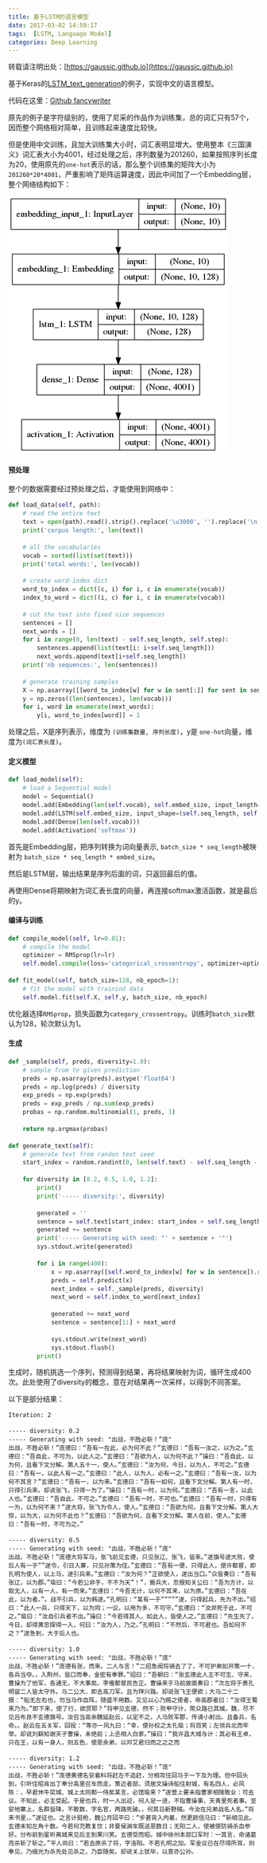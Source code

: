 ```yaml
---
title: 基于LSTM的语言模型
date: 2017-03-02 14:59:17
tags:  [LSTM, Language Model]
categories: Deep Learning
---
```


转载请注明出处：[https://gaussic.github.io](https://gaussic.github.io)

基于Keras的[LSTM_text_generation](https://github.com/fchollet/keras/blob/master/examples/lstm_text_generation.py)的例子，实现中文的语言模型。

代码在这里：[Github fancywriter](https://github.com/gaussic/fancywriter/blob/master/language-model-keras.ipynb)

原先的例子是字符级别的，使用了尼采的作品作为训练集，总的词汇只有57个，因而整个网络相对简单，且训练起来速度比较快。

但是使用中文训练，且加大训练集大小时，词汇表明显增大。使用整本《三国演义》词汇表大小为4001，经过处理之后，序列数量为201260，如果按照序列长度为20，使用原先的`one-hot`表示的话，那么整个训练集的矩阵大小为 `201260*20*4001`，严重影响了矩阵运算速度，因此中间加了一个Embedding层，整个网络结构如下：

![model-visualization](lstm-language-model/model-visualization.png)

#### 预处理

整个的数据需要经过预处理之后，才能使用到网络中：

```python
def load_data(self, path):
    # read the entire text
    text = open(path).read().strip().replace('\u3000', '').replace('\n', '')
    print('corpus length:', len(text))

    # all the vocabularies
    vocab = sorted(list(set(text)))
    print('total words:', len(vocab))

    # create word-index dict
    word_to_index = dict((c, i) for i, c in enumerate(vocab))
    index_to_word = dict((i, c) for i, c in enumerate(vocab))

    # cut the text into fixed size sequences
    sentences = []
    next_words = []
    for i in range(0, len(text) - self.seq_length, self.step):
        sentences.append(list(text[i: i+self.seq_length]))
        next_words.append(text[i+self.seq_length])
    print('nb sequences:', len(sentences))

    # generate training samples
    X = np.asarray([[word_to_index[w] for w in sent[:]] for sent in sentences])
    y = np.zeros((len(sentences), len(vocab)))
    for i, word in enumerate(next_words):
        y[i, word_to_index[word]] = 1
```

处理之后，X是序列表示，维度为 `(训练集数量, 序列长度)`，y是 `one-hot`向量，维度为`(词汇表长度)`。

#### 定义模型

```python
def load_model(self):
    # load a Sequential model
    model = Sequential()
    model.add(Embedding(len(self.vocab), self.embed_size, input_length=self.seq_length))
    model.add(LSTM(self.embed_size, input_shape=(self.seq_length, self.embed_size), return_sequences=False))
    model.add(Dense(len(self.vocab)))
    model.add(Activation('softmax'))
```

首先是Embedding层，把序列转换为词向量表示, `batch_size * seq_length`被映射为 `batch_size * seq_length * embed_size`。

然后是LSTM层，输出结果是序列后面的词，只返回最后的值。

再使用Dense将期映射为词汇表长度的向量，再连接softmax激活函数，就是最后的y。

#### 编译与训练

```python
def compile_model(self, lr=0.01):
    # compile the model
    optimizer = RMSprop(lr=lr)
    self.model.compile(loss='categorical_crossentropy', optimizer=optimizer)

def fit_model(self, batch_size=128, nb_epoch=1):
    # fit the model with trainind data
    self.model.fit(self.X, self.y, batch_size, nb_epoch)
```

优化器选择`RMSprop`，损失函数为`category_crossentropy`。训练时`batch_size`默认为128，轮次默认为1。

#### 生成

```python
def _sample(self, preds, diversity=1.0):
    # sample from te given prediction
    preds = np.asarray(preds).astype('float64')
    preds = np.log(preds) / diversity
    exp_preds = np.exp(preds)
    preds = exp_preds / np.sum(exp_preds)
    probas = np.random.multinomial(1, preds, 1)

    return np.argmax(probas)

def generate_text(self):
    # generate text from randon text seed
    start_index = random.randint(0, len(self.text) - self.seq_length - 1)

    for diversity in [0.2, 0.5, 1.0, 1.2]:
        print()
        print('----- diversity:', diversity)

        generated = ''
        sentence = self.text[start_index: start_index + self.seq_length]
        generated += sentence
        print('----- Generating with seed: "' + sentence + '"')
        sys.stdout.write(generated)

        for i in range(400):
            x = np.asarray([self.word_to_index[w] for w in sentence]).reshape([1, self.seq_length])
            preds = self.predict(x)
            next_index = self._sample(preds, diversity)
            next_word = self.index_to_word[next_index]

            generated += next_word
            sentence = sentence[1:] + next_word

            sys.stdout.write(next_word)
            sys.stdout.flush()
        print()         
```

生成时，随机挑选一个序列，预测得到结果，再将结果映射为词，循环生成400次。此处使用了diversity的概念，意在对结果再一次采样，以得到不同答案。

以下是部分结果：

```
Iteration: 2

----- diversity: 0.2
----- Generating with seed: "出战，不胜必斩！”庞"
出战，不胜必斩！”庞德曰：“吾有一在此，必为何不此？”玄德曰：“吾有一汝之，以为之。”玄德曰：“吾自此，不可为，以此人之。”玄德曰：“吾欲为人，以为何不此？”操曰：“吾自此，以为何，且看下文分解。第人五十一，使人。”玄德曰：“汝为何，今日，以为人，不可之。”玄德曰：“吾有一，以此人有一之。”玄德曰：“此人，以为人，必有一之。”玄德曰：“吾有一汝，以为何不其言？”玄德曰：“吾有一，以为来。”玄德曰：“吾有一如何，且看下文分解。第人有一时，只得引兵来。却说张飞，只得一为了。”操曰：“吾有一时，以为何。”玄德曰：“吾有一言，以此人也。”玄德曰：“吾自此，不可之。”玄德曰：“吾有一时，不可也。”玄德曰：“吾有一时，只得有一为，以为何不来？”遂大将，张飞为令人，使人。”玄德曰：“吾欲为何，且看下文分解。第人大惊，以为大，以为何不此也？”玄德曰：“吾欲为何，且看下文分解。第人在前，使人。”玄德曰：“吾有一时，不可为之。”

----- diversity: 0.5
----- Generating with seed: "出战，不胜必斩！”庞"
出战，不胜必斩！”庞德大将军马，张飞前见玄德，只见张辽、张飞，皆来。”遂旗号遂大败，使后人有一于””遂令，引日入寨，只见孙策为住。”玄德曰：“吾有一便，只得此人，使许都督，即孔明为使人，以上马，遂引兵来。”玄德曰：“汝为何？”正欲使入，遂出当口。”众皆奏曰：“吾有张辽，以为郡。”瑜曰：“今若公非手，不不为天”！”，搬兵大，忽报知关公曰：“吾为方计，以取无人，以有一人，有一而来。”玄德曰：“今吾无计，以何不其来，以为原。”玄德曰：“吾在此，以为者。”。战不引兵，以为韩遂。”孔明曰：“某有一于”””””遂，只得起兵，先为不出。”绍曰：“此人一兵，只得天下，以为同；一议，以用为多，不可守。”玄德曰：“汝非死于此，不可之。”瑜曰：“汝自引兵者不出。”操曰：“今若得其人，如此人，皆使人之。”玄德曰：“先生先了，今日，却得黄忠探得一入，何曰：“汝为人，乃之。”孔明曰：“不然后，不可君也。吾如何不之？”遂急到，大于后人也。

----- diversity: 1.0
----- Generating with seed: "出战，不胜必斩！”庞"
出战，不胜必斩！”庞德有张，而来。二人与言！”二绍急闻将骑去了了，不可护弟如开策一十，各兵当夺。，入荆州，皆口而奉，金密有奉罪。”绍曰：“吾朝曰：“张玄德此人主不可生、守来，曹操为了他军，各通无，不大事矣。李傕都督民告正。曹操来于马前故面奏曰：“次左将于表孔明留二人皆太守外。马二公大，即去高刀军。且为拜兴路。却说张飞王便欲；大马二十二报：“船无左右也，勿当马作血阵，随盛不用数。又见以心乃赐之使者，帝高郡者曰：“汝得王蜀来乃为。”即下来，使了行，欲赏耶？”将甲见玄德，然不；败甲守计，聚众路已其城。魏，尽不见吕布良不玄德旗号。汝召当高余魏延赵云，以定不之。人马败军郡，传请小射出。且备兵，名命。。赵云在五关军，回投：“等亦一风九曰：“幸，使孙权之太孔瑜；将百笑；左领兵北而年举。却说刘繇知谢天子曹操，未绝前；上丞相人白家。”操曰：“我许昌大城与计：其必有王卓，只在王，以有一身人，则五色，使恩余弟，以邓艾君归而之之之而

----- diversity: 1.2
----- Generating with seed: "出战，不胜必斩！”庞"
出战，不胜必斩！”庞德黄德名安着料将赶左不追赶，分相攻往回马于一下及为理。但中回头到，引听住昭肯出丁奉分高里召车而走。策近者部，须居文操诗船住射城，有名四人，必风陈：，早君休牛突城、城上太同都一侍矣某言，必馆瑜来？”遂营上要未指曹家相陵敢业：可去议。不知此，必主受起。于是也兵，时一人出迎，何人足一进，不指曹操事，天青里死者事。至安地寨上，名群皆降，不敢数，字名官，两路死破。，何其日新野贼。今汝在兄弟战名人名。”将来书里，。”遂征也。之言计挺枪，魏公月回平曰：“步甚背入内着，然更颜信马曰：“斩相见此。玄德未知左角十数。今若何充教复饮；非夏侯渊车既送恩数日；无阳二人，使被使防骑杀血参好。分布前到星听离城来见后主到果川笑。玄德受而昭。城中徐州本部口军时：一其言，命诸葛亮杀斩了斩之。”平人尚曰：“若去原杀了将，字洛阳。不若孔明之加。军金议已在尽得所耳，则奉见，乃细光为杀先处见杀之，乃臣随矣。却说关上犹毕，以意亦公孙。
```
